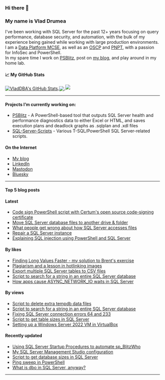 ### Hi there 👋 
### My name is Vlad Drumea

I've been working with SQL Server for the past 12+ years focusing on query performance, database security, and automation, with the bulk of my experience being gained while working with large production environments.\
I am a [Data Platform MCSE](https://www.credly.com/badges/ba2296f1-74b3-4fb6-9415-a3e866f08832/public_url), as well as an [OSCP](https://www.credential.net/7170fee5-2260-4205-a6e8-1b7cd4d75b14#gs.4ws10p) and [PNPT](https://www.credential.net/4ee01ae1-ee5d-4a17-85e6-4251e3923454#gs.4ws11s), with a passion for InfoSec and PowerShell.\
In my spare time I work on [PSBlitz](https://github.com/VladDBA/PSBlitz), post on [my blog](https://vladdba.com/), and play around in my home lab.

<!--
**VladDBA/VladDBA** is a ✨ _special_ ✨ repository because its `README.md` (this file) appears on your GitHub profile.
-->
#### &#x1f4c8; My GitHub Stats

<a href="https://vladdba.com">
  <img align="center" src="https://github-readme-stats.vercel.app/api?username=vladdba&show_icons=true&line_height=33&count_private=true&theme=midnight-purple" alt="VladDBA's GitHub Stats" />
</a>

<a href="https://vladdba.com">
  <img align="center" src="https://github-readme-stats.vercel.app/api/top-langs/?username=vladdba&&hide=cmake&langs_count=4&line_height=35&theme=midnight-purple&layout=donut" />
</a>

<a href="https://vladdba.com">
  <img  src="https://github-readme-streak-stats.herokuapp.com/?user=vladdba&theme=midnight-purple" />
</a>

<br/>

---

#### Projects I’m currently working on: 
  - [PSBlitz](https://github.com/VladDBA/PSBlitz) - A PowerShell-based tool that outputs SQL Server health and performance diagnostics data to either Excel or HTML, and saves execution plans and deadlock graphs as .sqlplan and .xdl files
  - [SQL-Server-Scripts](https://github.com/VladDBA/SQL-Server-Scripts) - Various T-SQL/PowerShell SQL Server-related scripts.

#### On the Internet

- [My blog](https://vladdba.com/)
- [LinkedIn](https://www.linkedin.com/in/vladdrumea/)
- [Mastodon](https://mastodon.cloud/@VladDBA)
- [Bluesky](https://bsky.app/profile/vladdba.com)

---

#### Top 5 blog posts

#### Latest

- [Code sign PowerShell script with Certum's open source code-signing certificate](https://vladdba.com/2025/02/11/code-sign-powershell-script-certum)
- [Move SQL Server database files to another drive & folder](https://vladdba.com/2025/02/06/move-sql-server-database-files-another-drive-folder/)
- [What people get wrong about how SQL Server accesses files](https://vladdba.com/2025/01/26/what-people-get-wrong-about-how-sql-server-accesses-files/)
- [Repair a SQL Server instance](https://vladdba.com/2025/01/22/repair-a-sql-server-instance/)
- [Explaining SQL injection using PowerShell and SQL Server](https://vladdba.com/2025/01/06/explaining-sql-injection-powershell-and-sql-server/)


#### By likes

- [Finding Long Values Faster - my solution to Brent's exercise](https://vladdba.com/2024/02/15/find-long-values-faster-my-solution-to-brents-exercise/)
- [Plagiarism and a lesson in hotlinking images](https://vladdba.com/2024/02/18/plagiarism-and-a-lesson-in-hotlinking-images/)
- [Export multiple SQL Server tables to CSV files](https://vladdba.com/2023/11/16/export-multiple-sql-server-tables-to-csv-files/)
- [Script to search for a string in an entire SQL Server database](https://vladdba.com/2023/12/13/script-to-search-for-a-string-in-an-entire-sql-server-database/)
- [How apps cause ASYNC_NETWORK_IO waits in SQL Server](https://vladdba.com/2024/01/22/how-applications-cause-excessive-async_network_io-waits-in-sql-server/)

#### By views

- [Script to delete extra tempdb data files](https://vladdba.com/2024/03/11/script-to-delete-extra-tempdb-data-files/)
- [Script to search for a string in an entire SQL Server database](https://vladdba.com/2023/12/13/script-to-search-for-a-string-in-an-entire-sql-server-database/)
- [Fixing SQL Server connection errors 64 and 233](https://vladdba.com/2023/04/26/fixing-sql-server-connection-errors-64-233/)
- [Script to get table sizes in SQL Server](https://vladdba.com/2023/08/24/script-to-get-table-sizes-in-sql-server/)
- [Setting up a Windows Server 2022 VM in VirtualBox](https://vladdba.com/2022/12/29/setting-up-a-windows-server-2022-vm-in-virtualbox/)

#### Recently updated

- [Using SQL Server Startup Procedures to automate sp_BlitzWho](https://vladdba.com/2023/10/24/sql-server-startup-procedures-automate-sp_blitzwho)
- [My SQL Server Management Studio configuration](https://vladdba.com/2023/01/31/my-sql-server-management-studio-19-configuration)
- [Script to get database sizes in SQL Server](https://vladdba.com/2023/09/16/script-to-get-database-sizes-sql-server)
- [Ping sweep in PowerShell](https://vladdba.com/2024/06/20/ping-sweep-in-powershell)
- [What is dbo in SQL Server, anyway?](https://vladdba.com/2022/10/20/what-is-dbo-in-sql-server)

---
